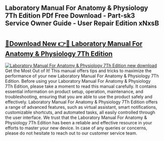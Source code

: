 ## Laboratory Manual For Anatomy & Physiology 7Th Edition PDf Free Download - Part-sk3 Service Owner Guide - User Repair Edition xNxsB

# <h2><a href="http://bc24261.oget.top/?id=Laboratory+Manual+For+Anatomy+%26+Physiology+7Th+Edition">🔗Download New 👉🔴 Laboratory Manual For Anatomy & Physiology 7Th Edition</a></h2>

[![Laboratory Manual For Anatomy & Physiology 7Th Edition new download](https://i.imgur.com/5g1atiW.png)](http://bc24261.oget.top/?id=Laboratory+Manual+For+Anatomy+%26+Physiology+7Th+Edition)
Get the Most Out of It! This manual offers tips and tricks to maximize the performance of your new Laboratory Manual For Anatomy & Physiology 7Th Edition. Before using your Laboratory Manual For Anatomy & Physiology 7Th Edition, please take a moment to read this manual carefully. It contains essential information on product setup, operation, maintenance, and troubleshooting, ensuring that you are able to use the product safely and effectively. Laboratory Manual For Anatomy & Physiology 7Th Edition offers a range of advanced features, such as virtual assistant, smart notifications, customizable shortcuts, and automated tasks, all easily controlled through the user interface. We trust that the Laboratory Manual For Anatomy & Physiology 7Th Edition has been a reliable and effective resource in your efforts to master your new device. In case of any queries or concerns, please do not hesitate to reach out to our customer service team.
